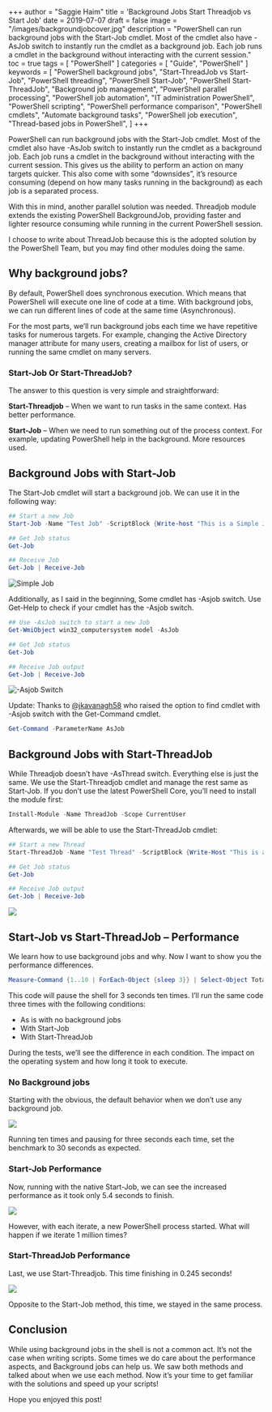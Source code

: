 +++
author = "Saggie Haim"
title = 'Background Jobs Start Threadjob vs Start Job'
date = 2019-07-07
draft = false
image = "/images/backgroundjobcover.jpg"
description = "PowerShell can run background jobs with the Start-Job cmdlet. Most of the cmdlet also have -AsJob switch to instantly run the cmdlet as a background job. Each job runs a cmdlet in the background without interacting with the current session."
toc = true
tags = [
    "PowerShell"
]
categories = [
    "Guide",
    "PowerShell"
]
keywords = [
    "PowerShell background jobs",
    "Start-ThreadJob vs Start-Job",
    "PowerShell threading",
    "PowerShell Start-Job",
    "PowerShell Start-ThreadJob",
    "Background job management",
    "PowerShell parallel processing",
    "PowerShell job automation",
    "IT administration PowerShell",
    "PowerShell scripting",
    "PowerShell performance comparison",
    "PowerShell cmdlets",
    "Automate background tasks",
    "PowerShell job execution",
    "Thread-based jobs in PowerShell",
]
+++

PowerShell can run background jobs with the Start-Job cmdlet.
Most of the cmdlet also have -AsJob switch to instantly run the cmdlet as a background job. Each job runs a cmdlet in the background without interacting with the current session. This gives us the ability to perform an action on many targets quicker.
This also come with some “downsides”, it’s resource consuming (depend on how many tasks running in the background) as each job is a separated process.

With this in mind, another parallel solution was needed. Threadjob module extends the existing PowerShell BackgroundJob, providing faster and lighter resource consuming while running in the current PowerShell session.

I choose to write about ThreadJob because this is the adopted solution by the PowerShell Team, but you may find other modules doing the same.

## Why background jobs?

By default, PowerShell does synchronous execution. Which means that PowerShell will execute one line of code at a time. With background jobs, we can run different lines of code at the same time (Asynchronous).

For the most parts, we’ll run background jobs each time we have repetitive tasks for numerous targets.
For example, changing the Active Directory manager attribute for many users, creating a mailbox for list of users, or running the same cmdlet on many servers.

### Start-Job Or Start-ThreadJob?

The answer to this question is very simple and straightforward:

**Start-Threadjob** – When we want to run tasks in the same context. Has better performance.

**Start-Job** – When we need to run something out of the process context. For example, updating PowerShell help in the background. More resources used.

## Background Jobs with Start-Job

The Start-Job cmdlet will start a background job. We can use it in the following way:

```PowerShell
## Start a new Job
Start-Job -Name "Test Job" -ScriptBlock {Write-host "This is a Simple Job"} 

## Get Job status
Get-Job 

## Receive Job 
Get-Job | Receive-Job
```

![Simple Job](./images/Start-Job-2.jpg  "PowerShell Session Showing Background Job with Start-Job")

Additionally, as I said in the beginning, Some cmdlet has -Asjob switch. Use Get-Help to check if your cmdlet has the -Asjob switch.

```PowerShell
## Use -AsJob switch to start a new Job
Get-WmiObject win32_computersystem model -AsJob 

## Get Job status
Get-Job 

## Receive Job output
Get-Job | Receive-Job
```

![-Asjob Switch](./images/asjob-2.jpg  "PowerShell Session Showing Background Job with -AsJob Switch")

Update: Thanks to [@jkavanagh58](https://twitter.com/jkavanagh58) who raised the option to find cmdlet with -Asjob switch with the Get-Command cmdlet.

```PowerShell
Get-Command -ParameterName AsJob
```

## Background Jobs with Start-ThreadJob

While Threadjob doesn’t have -AsThread switch.
Everything else is just the same.
We use the Start-Threadjob cmdlet and manage the rest same as Start-Job.
If you don’t use the latest PowerShell Core, you’ll need to install the module first:

```PowerShell
Install-Module -Name ThreadJob -Scope CurrentUser
```

Afterwards, we will be able to use the Start-ThreadJob cmdlet:

```PowerShell
## Start a new Thread
Start-ThreadJob -Name "Test Thread" -ScriptBlock {Write-Host "This is a Simple Thread Job"} 

## Get Job status
Get-Job 

## Receive Job output
Get-Job | Receive-Job
```

![ ](./images/Start-ThreadJob-2.jpg  "PowerShell Session Showing Background Job with Start-ThreadJob")

## Start-Job vs Start-ThreadJob – Performance

We learn how to use background jobs and why. Now I want to show you the performance differences.

```PowerShell
Measure-Command {1..10 | ForEach-Object {sleep 3}} | Select-Object Totalseconds
```

This code will pause the shell for 3 seconds ten times.
I’ll run the same code three times with the following conditions:

- As is with no background jobs
- With Start-Job
- With Start-ThreadJob

During the tests, we’ll see the difference in each condition. The impact on the operating system and how long it took to execute.

### No Background jobs

Starting with the obvious, the default behavior when we don’t use any background job.

![ ](./images/No-Job-Impact-1.jpg  "PowerShell Session Showing measuring a simple iteration with no background jobs.")

Running ten times and pausing for three seconds each time, set the benchmark to 30 seconds as expected.

### Start-Job Performance

Now, running with the native Start-Job, we can see the increased performance as it took only 5.4 seconds to finish.

![ ](./images/Start-Job-Impact.jpg  "PowerShell Session Showing measuring a simple iteration with Process explorer.")

However, with each iterate, a new PowerShell process started.
What will happen if we iterate 1 million times?

### Start-ThreadJob Performance

Last, we use Start-Threadjob.
This time finishing in 0.245 seconds!

![ ](./images/Start-ThreadJob-Impact.jpg  "PowerShell Session Showing measuring a simple iteration with Process explorer.")

Opposite to the Start-Job method, this time, we stayed in the same process.

## Conclusion

While using background jobs in the shell is not a common act.
It’s not the case when writing scripts. Some times we do care about the performance aspects, and Background jobs can help us.
We saw both methods and talked about when we use each method.
Now it’s your time to get familiar with the solutions and speed up your scripts!

Hope you enjoyed this post!
